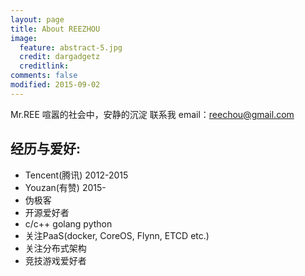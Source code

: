 ```yaml
---
layout: page
title: About REEZHOU
image:
  feature: abstract-5.jpg
  credit: dargadgetz
  creditlink: 
comments: false
modified: 2015-09-02
---
```


Mr.REE
喧嚣的社会中，安静的沉淀
联系我
email：reechou@gmail.com

## 经历与爱好:

- Tencent(腾讯) 2012-2015
- Youzan(有赞) 2015-
- 伪极客
- 开源爱好者
- c/c++ golang python
- 关注PaaS(docker, CoreOS, Flynn, ETCD etc.)
- 关注分布式架构
- 竞技游戏爱好者

[^1]: Example: *domain.com/category-name/post-title*
